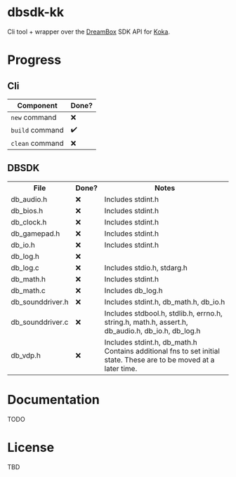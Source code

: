 # dbsdk-kk

Cli tool + wrapper over the [DreamBox](https://dreambox3d.dev) SDK API for
[Koka](https://koka-lang.github.io/koka/doc/index.html).

# Progress

## Cli

|Component      |Done?           |
|---------------|----------------|
|`new` command  |&#x274c;        |
|`build` command|&#x2714;&#xfe0f;|
|`clean` command|&#x274c;        |

## DBSDK

<table>
  <tr> <th>File</th> <th>Done?</th> <th>Notes</th> </tr>
  <tr>
    <td>db_audio.h</td>
    <td>&#x274c;</td>
    <td>Includes stdint.h</td>
  </tr>
  <tr>
    <td>db_bios.h</td>
    <td>&#x274c;</td>
    <td>Includes stdint.h</td>
  </tr>
  <tr>
    <td>db_clock.h</td>
    <td>&#x274c;</td>
    <td>Includes stdint.h</td>
  </tr>
  <tr>
    <td>db_gamepad.h</td>
    <td>&#x274c;</td>
    <td>Includes stdint.h</td>
  </tr>
  <tr>
    <td>db_io.h</td>
    <td>&#x274c;</td>
    <td>Includes stdint.h</td>
  </tr>
  <tr>
    <td>db_log.h</td>
    <td>&#x274c;</td>
    <td></td>
  </tr>
  <tr>
    <td>db_log.c</td>
    <td>&#x274c;</td>
    <td>Includes stdio.h, stdarg.h</td>
  </tr>
  <tr>
    <td>db_math.h</td>
    <td>&#x274c;</td>
    <td>Includes stdint.h</td>
  </tr>
  <tr>
    <td>db_math.c</td>
    <td>&#x274c;</td>
    <td>Includes db_log.h</td>
  </tr>
  <tr>
    <td>db_sounddriver.h</td>
    <td>&#x274c;</td>
    <td>Includes stdint.h, db_math.h, db_io.h</td>
  </tr>
  <tr>
    <td>db_sounddriver.c</td>
    <td>&#x274c;</td>
    <td>Includes stdbool.h, stdlib.h, errno.h, string.h, math.h, assert.h, db_audio.h, db_io.h, db_log.h</td>
  </tr>
  <tr>
    <td>db_vdp.h</td>
    <td>&#x274c;</td>
    <td>
      Includes stdint.h, db_math.h</br>
      Contains additional fns to set initial state. These are to be moved at a later time.
    </td>
  </tr>
</table>

# Documentation

TODO

# License

TBD